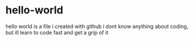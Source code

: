 # hello-world
hello world is a file i created with github
i dont know anything about coding, but ill learn to code fast and get a grip of it
